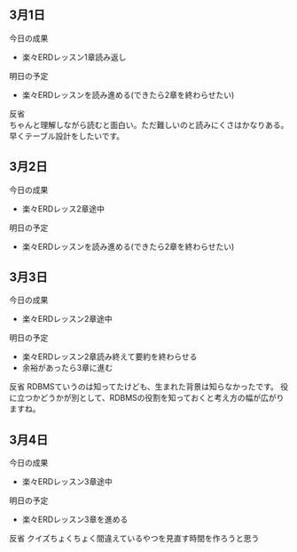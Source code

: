 ## 3月1日
今日の成果
- 楽々ERDレッスン1章読み返し

明日の予定
- 楽々ERDレッスンを読み進める(できたら2章を終わらせたい)

反省
<br>
ちゃんと理解しながら読むと面白い。ただ難しいのと読みにくさはかなりある。<br>
早くテーブル設計をしたいです。

## 3月2日
今日の成果
- 楽々ERDレッス2章途中

明日の予定
- 楽々ERDレッスンを読み進める(できたら2章を終わらせたい)

## 3月3日
今日の成果
- 楽々ERDレッスン2章途中

明日の予定
- 楽々ERDレッスン2章読み終えて要約を終わらせる
- 余裕があったら3章に進む

反省
RDBMSていうのは知ってたけども、生まれた背景は知らなかったです。
役に立つかどうかが別として、RDBMSの役割を知っておくと考え方の幅が広がりますね。

## 3月4日
今日の成果
- 楽々ERDレッスン3章途中

明日の予定
- 楽々ERDレッスン3章を進める

反省
クイズちょくちょく間違えているやつを見直す時間を作ろうと思う
